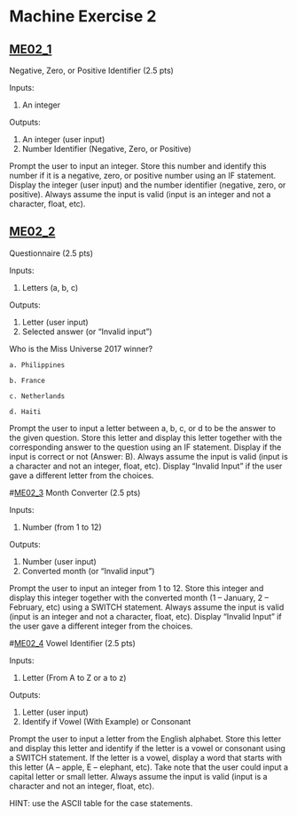 # Machine Exercise 2

## [ME02_1](me02_1.c)
Negative, Zero, or Positive Identifier (2.5 pts)

Inputs:
1. An integer

Outputs:

1. An integer (user input)
2. Number Identifier (Negative, Zero, or Positive)

Prompt the user to input an integer. Store this number and identify this number if it is a negative, zero, or positive number using an IF statement. Display the integer (user input) and the number identifier (negative, zero, or positive). Always assume the input is valid (input is an integer and not a character, float, etc).


## [ME02_2](me02_2.c)
Questionnaire (2.5 pts)

Inputs:
1. Letters (a, b, c)

Outputs:
1. Letter (user input)
2. Selected answer (or “Invalid input”)

Who is the Miss Universe 2017 winner?

	a. Philippines

	b. France

	c. Netherlands

	d. Haiti

Prompt the user to input a letter between a, b, c, or d to be the answer to the given question. Store this letter and display this letter together with the corresponding answer to the question using an IF statement. Display if the input is correct or not (Answer: B). Always assume the input is valid (input is a character and not an integer, float, etc). Display “Invalid Input” if the user gave a different letter from the choices.


#[ME02_3](me02_3.c)
Month Converter (2.5 pts)

Inputs:
1. Number (from 1 to 12)

Outputs:
1. Number (user input)
2. Converted month (or “Invalid input”)

Prompt the user to input an integer from 1 to 12. Store this integer and display this integer together with the converted month (1 – January, 2 – February, etc) using a SWITCH statement. Always assume the input is valid (input is an integer and not a character, float, etc). Display “Invalid Input” if the user gave a different integer from the choices.


#[ME02_4](me02_4.c)
Vowel Identifier (2.5 pts)

Inputs:
1. Letter (From A to Z or a to z)

Outputs:
1. Letter (user input)
2. Identify if Vowel (With Example) or Consonant

Prompt the user to input a letter from the English alphabet. Store this letter and display this letter and identify if the letter is a vowel or consonant using a SWITCH statement. If the letter is a vowel, display a word that starts with this letter (A – apple, E – elephant, etc). Take note that the user could input a capital letter or small letter. Always assume the input is valid (input is a character and not an integer, float, etc).

HINT: use the ASCII table for the case statements.
